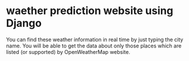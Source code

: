 # waether prediction website using Django
 You can find these weather information in real time by just typing the city name. You will be able to get the data about only those places which are listed (or supported) by OpenWeatherMap website.
